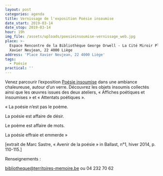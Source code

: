 ```yaml
---
layout: post
categories: agenda
title: Vernissage de l'exposition Poésie insoumise
date_start: 2019-03-14
date_stop: 2019-03-14
hour: 19h
img_file: /assets/uploads/poesieinsoumise-vernissage_web.jpg
place: >-
  Espace Rencontre de la Bibliothèque George Orwell - La Cité Miroir Place
  Xavier Neujean, 22 4000 Liège
address: 'Place Xavier Neujean, 22 4000 Liège'
tags:
  - Poésie
practical: ''
---
```

Venez parcourir l’exposition [Poésie insoumise](https://www.territoires-memoire.be/agenda/2019/02/exposition-poesie-insoumise/) dans une ambiance chaleureuse, autour d’un verre. Découvrez les objets insoumis collectés ainsi que les œuvres issues des deux ateliers, « Affiches poétiques et insoumises » et « Attentats poétiques ».

 « La poésie n’est pas le poème.

La poésie est affaire de désir.

Le poème est affaire de mots.

La poésie effraie et emmerde »

\[extrait de Marc Sastre, « Avenir de la poésie » in Ballast, n°1, hiver 2014, p. 110-115.]

Renseignements :

bibliotheque@territoires-memoire.be ou 04 232 70 62
